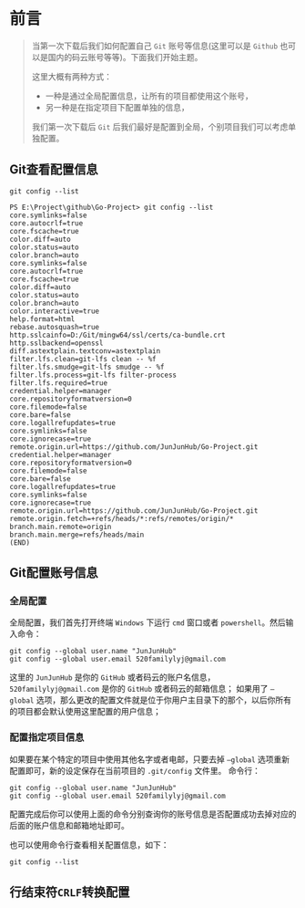 # 前言
>当第一次下载后我们如何配置自己 `Git` 账号等信息(这里可以是 `Github` 也可以是国内的码云账号等等)。下面我们开始主题。
>
>这里大概有两种方式：
> - 一种是通过全局配置信息，让所有的项目都使用这个账号，
> - 另一种是在指定项目下配置单独的信息，
>
>我们第一次下载后 `Git` 后我们最好是配置到全局，个别项目我们可以考虑单独配置。

## Git查看配置信息
`git config --list`
```shell
PS E:\Project\github\Go-Project> git config --list
core.symlinks=false
core.autocrlf=true
core.fscache=true
color.diff=auto
color.status=auto
color.branch=auto
core.symlinks=false
core.autocrlf=true
core.fscache=true
color.diff=auto
color.status=auto
color.branch=auto
color.interactive=true
help.format=html
rebase.autosquash=true
http.sslcainfo=D:/Git/mingw64/ssl/certs/ca-bundle.crt
http.sslbackend=openssl
diff.astextplain.textconv=astextplain
filter.lfs.clean=git-lfs clean -- %f
filter.lfs.smudge=git-lfs smudge -- %f
filter.lfs.process=git-lfs filter-process
filter.lfs.required=true
credential.helper=manager
core.repositoryformatversion=0
core.filemode=false
core.bare=false
core.logallrefupdates=true
core.symlinks=false
core.ignorecase=true
remote.origin.url=https://github.com/JunJunHub/Go-Project.git
credential.helper=manager
core.repositoryformatversion=0
core.filemode=false
core.bare=false
core.logallrefupdates=true
core.symlinks=false
core.ignorecase=true
remote.origin.url=https://github.com/JunJunHub/Go-Project.git
remote.origin.fetch=+refs/heads/*:refs/remotes/origin/*
branch.main.remote=origin
branch.main.merge=refs/heads/main
(END)
```

## Git配置账号信息

### 全局配置
全局配置，我们首先打开终端 `Windows` 下运行 `cmd` 窗口或者 `powershell`。然后输入命令：
```shell
git config --global user.name "JunJunHub"
git config --global user.email 520familylyj@gmail.com 
```
这里的 `JunJunHub` 是你的 `GitHub` 或者码云的账户名信息，`520familylyj@gmail.com` 是你的 `GitHub` 或者码云的邮箱信息；
如果用了 `–global` 选项，那么更改的配置文件就是位于你用户主目录下的那个，以后你所有的项目都会默认使用这里配置的用户信息；

### 配置指定项目信息
如果要在某个特定的项目中使用其他名字或者电邮，只要去掉 `–global` 选项重新配置即可，新的设定保存在当前项目的 `.git/config` 文件里。
命令行：
```shell
git config --global user.name "JunJunHub"
git config --global user.email 520familylyj@gmail.com 
```
配置完成后你可以使用上面的命令分别查询你的账号信息是否配置成功去掉对应的后面的账户信息和邮箱地址即可。

也可以使用命令行查看相关配置信息，如下：
```shell
git config --list
``` 

## 行结束符`CRLF`转换配置
```shell

```